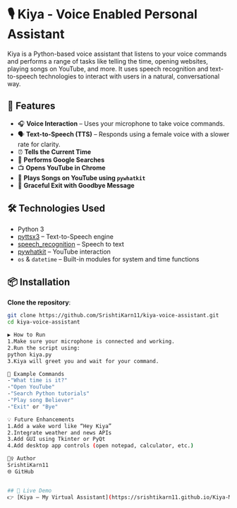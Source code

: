 # 🎙️ Kiya - Voice Enabled Personal Assistant
Kiya is a Python-based voice assistant that listens to your voice commands and performs a range of tasks like telling the time, opening websites, playing songs on YouTube, and more. It uses speech recognition and text-to-speech technologies to interact with users in a natural, conversational way.

## 🚀 Features
- 🎧 **Voice Interaction** – Uses your microphone to take voice commands.
- 🗣️ **Text-to-Speech (TTS)** – Responds using a female voice with a slower rate for clarity.
- ⏰ **Tells the Current Time**
- 🔎 **Performs Google Searches**
- 📺 **Opens YouTube in Chrome**
- 🎵 **Plays Songs on YouTube using `pywhatkit`**
- 👋 **Graceful Exit with Goodbye Message**

## 🛠️ Technologies Used
- Python 3
- [pyttsx3](https://pypi.org/project/pyttsx3/) – Text-to-Speech engine
- [speech_recognition](https://pypi.org/project/SpeechRecognition/) – Speech to text
- [pywhatkit](https://pypi.org/project/pywhatkit/) – YouTube interaction
- `os` & `datetime` – Built-in modules for system and time functions

## 📦 Installation
 **Clone the repository**:
   ```bash
   git clone https://github.com/SrishtiKarn11/kiya-voice-assistant.git
   cd kiya-voice-assistant

▶️ How to Run
1.Make sure your microphone is connected and working.
2.Run the script using:
python kiya.py
3.Kiya will greet you and wait for your command.

🎯 Example Commands
-"What time is it?"
-"Open YouTube"
-"Search Python tutorials"
-"Play song Believer"
-"Exit" or "Bye"

💡 Future Enhancements
1.Add a wake word like “Hey Kiya”
2.Integrate weather and news APIs
3.Add GUI using Tkinter or PyQt
4.Add desktop app controls (open notepad, calculator, etc.)

🙋‍♀️ Author
SrishtiKarn11
🌐 GitHub


## 🔗 Live Demo  
👉 [Kiya – My Virtual Assistant](https://srishtikarn11.github.io/Kiya-My-virtual-assistant/)




